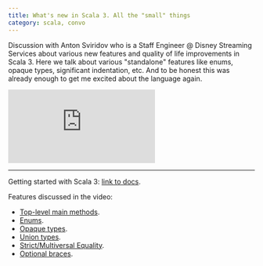 ```yaml
---
title: What's new in Scala 3. All the "small" things
category: scala, convo
---
```


Discussion with Anton Sviridov who is a Staff Engineer @ Disney Streaming Services about various new features and quality of life improvements in Scala 3. Here we talk about various "standalone" features like enums, opaque types, significant indentation, etc. And to be honest this was already enough to get me excited about the language again.

<!--more-->

<div class="video-container">
<iframe class="video" src="https://www.youtube.com/embed/GCuskYmhvAc" frameborder="0" allow="accelerometer; autoplay; clipboard-write; encrypted-media; gyroscope; picture-in-picture" allowfullscreen></iframe>
</div>

--- 

Getting started with Scala 3: [link to docs](https://dotty.epfl.ch/#getting-started).

Features discussed in the video:

- [Top-level main methods](https://dotty.epfl.ch/docs/reference/changed-features/main-functions.html).
- [Enums](https://dotty.epfl.ch/docs/reference/enums/enums.html).
- [Opaque types](https://dotty.epfl.ch/docs/reference/other-new-features/opaques.html).
- [Union types](https://dotty.epfl.ch/docs/reference/new-types/union-types.html).
- [Strict/Multiversal Equality](https://dotty.epfl.ch/docs/reference/contextual/multiversal-equality.html).
- [Optional braces](https://dotty.epfl.ch/docs/reference/other-new-features/indentation.html).